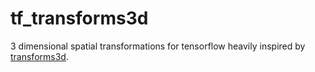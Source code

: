 # tf_transforms3d
3 dimensional spatial transformations for tensorflow heavily inspired by [transforms3d](https://github.com/matthew-brett/transforms3d).
